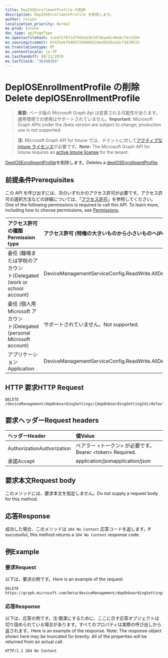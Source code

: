 ```yaml
---
title: DepIOSEnrollmentProfile の削除
description: DepIOSEnrollmentProfile を削除します。
author: rolyon
localization_priority: Normal
ms.prod: Intune
doc_type: apiPageType
ms.openlocfilehash: 1cad7276f1d7565eb3b7dfd6ae6c40e8cf4c5284
ms.sourcegitcommit: b5425ebf648572569b032ded5b56e1dcf3830515
ms.translationtype: MT
ms.contentlocale: ja-JP
ms.lasthandoff: 08/13/2019
ms.locfileid: "36348264"
---
```

# <a name="delete-depiosenrollmentprofile"></a><span data-ttu-id="cffc2-103">DepIOSEnrollmentProfile の削除</span><span class="sxs-lookup"><span data-stu-id="cffc2-103">Delete depIOSEnrollmentProfile</span></span>

> <span data-ttu-id="cffc2-104">**重要:** ベータ版の Microsoft Graph Api は変更される可能性があります。運用環境での使用はサポートされていません。</span><span class="sxs-lookup"><span data-stu-id="cffc2-104">**Important:** Microsoft Graph APIs under the /beta version are subject to change; production use is not supported.</span></span>

> <span data-ttu-id="cffc2-105">**注:** Microsoft Graph API for Intune では、テナントに対して[アクティブな intune ライセンス](https://go.microsoft.com/fwlink/?linkid=839381)が必要です。</span><span class="sxs-lookup"><span data-stu-id="cffc2-105">**Note:** The Microsoft Graph API for Intune requires an [active Intune license](https://go.microsoft.com/fwlink/?linkid=839381) for the tenant.</span></span>

<span data-ttu-id="cffc2-106">[DepIOSEnrollmentProfile](../resources/intune-enrollment-depiosenrollmentprofile.md)を削除します。</span><span class="sxs-lookup"><span data-stu-id="cffc2-106">Deletes a [depIOSEnrollmentProfile](../resources/intune-enrollment-depiosenrollmentprofile.md).</span></span>

## <a name="prerequisites"></a><span data-ttu-id="cffc2-107">前提条件</span><span class="sxs-lookup"><span data-stu-id="cffc2-107">Prerequisites</span></span>
<span data-ttu-id="cffc2-p101">この API を呼び出すには、次のいずれかのアクセス許可が必要です。アクセス許可の選択方法などの詳細については、「[アクセス許可](/graph/permissions-reference)」を参照してください。</span><span class="sxs-lookup"><span data-stu-id="cffc2-p101">One of the following permissions is required to call this API. To learn more, including how to choose permissions, see [Permissions](/graph/permissions-reference).</span></span>

|<span data-ttu-id="cffc2-110">アクセス許可の種類</span><span class="sxs-lookup"><span data-stu-id="cffc2-110">Permission type</span></span>|<span data-ttu-id="cffc2-111">アクセス許可 (特権の大きいものから小さいものへ)</span><span class="sxs-lookup"><span data-stu-id="cffc2-111">Permissions (from most to least privileged)</span></span>|
|:---|:---|
|<span data-ttu-id="cffc2-112">委任 (職場または学校のアカウント)</span><span class="sxs-lookup"><span data-stu-id="cffc2-112">Delegated (work or school account)</span></span>|<span data-ttu-id="cffc2-113">DeviceManagementServiceConfig.ReadWrite.All</span><span class="sxs-lookup"><span data-stu-id="cffc2-113">DeviceManagementServiceConfig.ReadWrite.All</span></span>|
|<span data-ttu-id="cffc2-114">委任 (個人用 Microsoft アカウント)</span><span class="sxs-lookup"><span data-stu-id="cffc2-114">Delegated (personal Microsoft account)</span></span>|<span data-ttu-id="cffc2-115">サポートされていません。</span><span class="sxs-lookup"><span data-stu-id="cffc2-115">Not supported.</span></span>|
|<span data-ttu-id="cffc2-116">アプリケーション</span><span class="sxs-lookup"><span data-stu-id="cffc2-116">Application</span></span>|<span data-ttu-id="cffc2-117">DeviceManagementServiceConfig.ReadWrite.All</span><span class="sxs-lookup"><span data-stu-id="cffc2-117">DeviceManagementServiceConfig.ReadWrite.All</span></span>|

## <a name="http-request"></a><span data-ttu-id="cffc2-118">HTTP 要求</span><span class="sxs-lookup"><span data-stu-id="cffc2-118">HTTP Request</span></span>
<!-- {
  "blockType": "ignored"
}
-->
``` http
DELETE /deviceManagement/depOnboardingSettings/{depOnboardingSettingId}/defaultIosEnrollmentProfile
```

## <a name="request-headers"></a><span data-ttu-id="cffc2-119">要求ヘッダー</span><span class="sxs-lookup"><span data-stu-id="cffc2-119">Request headers</span></span>
|<span data-ttu-id="cffc2-120">ヘッダー</span><span class="sxs-lookup"><span data-stu-id="cffc2-120">Header</span></span>|<span data-ttu-id="cffc2-121">値</span><span class="sxs-lookup"><span data-stu-id="cffc2-121">Value</span></span>|
|:---|:---|
|<span data-ttu-id="cffc2-122">Authorization</span><span class="sxs-lookup"><span data-stu-id="cffc2-122">Authorization</span></span>|<span data-ttu-id="cffc2-123">ベアラー &lt;トークン&gt; が必要です。</span><span class="sxs-lookup"><span data-stu-id="cffc2-123">Bearer &lt;token&gt; Required.</span></span>|
|<span data-ttu-id="cffc2-124">承諾</span><span class="sxs-lookup"><span data-stu-id="cffc2-124">Accept</span></span>|<span data-ttu-id="cffc2-125">application/json</span><span class="sxs-lookup"><span data-stu-id="cffc2-125">application/json</span></span>|

## <a name="request-body"></a><span data-ttu-id="cffc2-126">要求本文</span><span class="sxs-lookup"><span data-stu-id="cffc2-126">Request body</span></span>
<span data-ttu-id="cffc2-127">このメソッドには、要求本文を指定しません。</span><span class="sxs-lookup"><span data-stu-id="cffc2-127">Do not supply a request body for this method.</span></span>

## <a name="response"></a><span data-ttu-id="cffc2-128">応答</span><span class="sxs-lookup"><span data-stu-id="cffc2-128">Response</span></span>
<span data-ttu-id="cffc2-129">成功した場合、このメソッドは `204 No Content` 応答コードを返します。</span><span class="sxs-lookup"><span data-stu-id="cffc2-129">If successful, this method returns a `204 No Content` response code.</span></span>

## <a name="example"></a><span data-ttu-id="cffc2-130">例</span><span class="sxs-lookup"><span data-stu-id="cffc2-130">Example</span></span>

### <a name="request"></a><span data-ttu-id="cffc2-131">要求</span><span class="sxs-lookup"><span data-stu-id="cffc2-131">Request</span></span>
<span data-ttu-id="cffc2-132">以下は、要求の例です。</span><span class="sxs-lookup"><span data-stu-id="cffc2-132">Here is an example of the request.</span></span>
``` http
DELETE https://graph.microsoft.com/beta/deviceManagement/depOnboardingSettings/{depOnboardingSettingId}/defaultIosEnrollmentProfile
```

### <a name="response"></a><span data-ttu-id="cffc2-133">応答</span><span class="sxs-lookup"><span data-stu-id="cffc2-133">Response</span></span>
<span data-ttu-id="cffc2-p102">以下は、応答の例です。注:簡潔にするために、ここに示す応答オブジェクトは切り詰められている場合があります。すべてのプロパティは実際の呼び出しから返されます。</span><span class="sxs-lookup"><span data-stu-id="cffc2-p102">Here is an example of the response. Note: The response object shown here may be truncated for brevity. All of the properties will be returned from an actual call.</span></span>
``` http
HTTP/1.1 204 No Content
```






